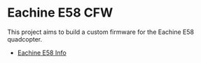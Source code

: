 # Eachine E58 CFW

This project aims to build a custom firmware for the Eachine E58 quadcopter.

* [Eachine E58 Info](Docs/Info.md)
